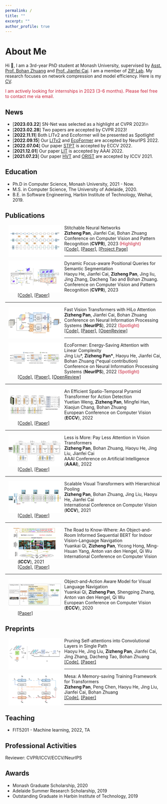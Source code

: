 ```yaml
---
permalink: /
title: ""
excerpt: ""
author_profile: true
---
```

# About Me

Hi 👋, I am a 3rd-year PhD student at Monash University, supervised by [Asst. Prof. Bohan Zhuang](https://scholar.google.com.au/citations?user=DFuDBBwAAAAJ) and [Prof. Jianfei Cai](https://scholar.google.com.au/citations?user=N6czCoUAAAAJ). I am a member of [ZIP Lab](https://ziplab.github.io/). My research focuses on network compression and model efficiency. Here is my [CV](../files/cv_zizheng.pdf).



<font color="#c91f37">I am actively looking for internships in 2023 (3-6 months). Please feel free to contact me via email.</font>




## News

- [**2023.03.22**] SN-Net was selected as a highlight at CVPR 2023!🔥
- [**2023.02.28**] Two papers are accepted by CVPR 2023!
- [**2022.11.11**] Both LITv2 and Ecoformer will be presented as Spotlight!
- [**2022.09.15**] Our [LITv2](https://arxiv.org/abs/2205.13213) and [EcoFormer](https://github.com/ziplab/EcoFormer) are accepted by NeurIPS 2022.
- [**2022.07.04**] Our paper [STPT](https://arxiv.org/abs/2207.10448) is accepted by ECCV 2022.
- [**2021.12.01**] Our paper [LIT](https://arxiv.org/abs/2105.14217) is accepted by AAAI 2022.
- [**2021.07.23**] Our paper [HVT](https://arxiv.org/abs/2103.10619) and [ORIST](https://arxiv.org/abs/2104.04167) are accepted by ICCV 2021.

## Education

- Ph.D in Computer Science, Monash University, 2021 - Now.
- M.S. in Computer Science, The University of Adelaide, 2020.
- B.E. in Software Engineering, Harbin Institute of Technology, Weihai, 2019.

## Publications

<dl>
  <dt ><img align="left" width="170" hspace="10"  wspace="20" src="../images/snnet.jpg"></dt>
  <dt> Stitchable Neural Networks</dt>
  <dd><strong>Zizheng Pan</strong>, Jianfei Cai, Bohan Zhuang</dd>
  <dd> Conference on Computer Vision and Pattern Recognition (<strong>CVPR</strong>), 2023 <font color="#c91f37">(Highlight)</font></dd>
  <dd>
    <a href="https://github.com/ziplab/SN-Net">[Code]</a>, 
    <a href="https://arxiv.org/abs/2302.06586">[Paper]</a>,
    <a href="https://snnet.github.io/">[Project Page]</a>
  </dd>
</dl>

---

<dl>
  <dt ><img align="left" width="170" hspace="10"  wspace="20" src="../images/faseg.jpg"></dt>
  <dt> Dynamic Focus-aware Positional Queries for Semantic Segmentation</dt>
  <dd> Haoyu He, Jianfei Cai, <strong>Zizheng Pan</strong>, Jing liu, Jing Zhang, Dacheng Tao and Bohan Zhuang.</dd>
  <dd> Conference on Computer Vision and Pattern Recognition (<strong>CVPR</strong>), 2023</dd>
  <dd>
    <a href="https://github.com/ziplab/FASeg">[Code]</a>, 
    <a href="https://arxiv.org/abs/2204.01244">[Paper]</a>
  </dd>
</dl>

---

<dl>
  <dt ><img align="left" width="170" hspace="10"  wspace="20" src="../images/litv2.jpg"></dt>
  <dt> Fast Vision Transformers with HiLo Attention</dt>
  <dd><strong>Zizheng Pan</strong>, Jianfei Cai, Bohan Zhuang</dd>
  <dd> Conference on Neural Information Processing Systems (<strong>NeurIPS</strong>), 2022 <font color="#c91f37">(Spotlight)</font></dd>
  <dd>
    <a href="https://github.com/ziplab/LITv2">[Code]</a>, 
    <a href="https://arxiv.org/abs/2205.13213">[Paper]</a>,
    <a href="https://openreview.net/forum?id=Pyd6Rh9r1OT">[OpenReview]</a>
  </dd>
</dl>

---

<dl>
  <dt ><img align="left" width="170" hspace="10" src="../images/ecoformer.jpg"></dt>
  <dt> EcoFormer: Energy-Saving Attention with Linear Complexity</dt>
  <dd>Jing Liu*, <strong>Zizheng Pan*</strong>, Haoyu He, Jianfei Cai, Bohan Zhuang (*equal contribution)</dd>
  <dd> Conference on Neural Information Processing Systems (<strong>NeurIPS</strong>), 2022  <font color="#c91f37">(Spotlight)</font></dd>
  <dd>
    <a href="https://github.com/ziplab/EcoFormer">[Code]</a>, 
    <a href="https://arxiv.org/abs/2209.09004">[Paper]</a>,
    <a href="https://openreview.net/forum?id=MK_130d4Y0">[OpenReview]</a>
  </dd>
</dl>

---

<dl>
  <dt ><img align="left" width="170" hspace="10" src="../images/stpt.jpg"></dt>
  <dt> An Efficient Spatio-Temporal Pyramid Transformer for Action Detection</dt>
  <dd>Yuetian Weng, <strong>Zizheng Pan</strong>, Mingfei Han, Xiaojun Chang, Bohan Zhuang</dd>
  <dd>European Conference on Computer Vision (<strong>ECCV</strong>), 2022</dd>
  <dd>
    <a href="https://github.com/ziplab/STPT">[Code]</a>, 
    <a href="https://arxiv.org/abs/2207.10448">[Paper]</a>
  </dd>
</dl>

---

<dl>
  <dt ><img align="left" width="170" hspace="10" src="../images/lit.jpg"></dt>
  <dt> Less is More: Pay Less Attention in Vision Transformers</dt>
  <dd><strong>Zizheng Pan</strong>, Bohan Zhuang, Haoyu He, Jing Liu, Jianfei Cai</dd>
  <dd>AAAI Conference on Artificial Intelligence (<strong>AAAI</strong>), 2022</dd>
  <dd>
    <a href="https://github.com/ziplab/LIT">[Code]</a>, 
    <a href="https://arxiv.org/abs/2105.14217">[Paper]</a>
  </dd>
</dl>

---

<dl>
  <dt ><img align="left" width="170" hspace="10" src="../images/hvt.jpg"></dt>
  <dt> Scalable Visual Transformers with Hierarchical Pooling</dt>
  <dd><strong>Zizheng Pan</strong>, Bohan Zhuang, Jing Liu, Haoyu He, Jianfei Cai</dd>
  <dd>International Conference on Computer Vision (<strong>ICCV</strong>), 2021</dd>
  <dd>
  	<a href="https://github.com/ziplab/HVT">[Code]</a>,
    <a href="https://arxiv.org/abs/2103.10619">[Paper]</a>
  </dd>
</dl>

---

<dl>
  <dt ><img align="left" width="170" hspace="10" src="../images/orist.jpg"></dt>
  <dt> The Road to Know-Where: An Object-and-Room Informed Sequential BERT for Indoor Vision-Language Navigation</dt>
  <dd>Yuankai Qi, <strong>Zizheng Pan</strong>, Yicong Hong, Ming-Hsuan Yang, Anton van den Hengel, Qi Wu</dd>
  <dd>International Conference on Computer Vision (<strong>ICCV</strong>), 2021</dd>
  <dd>
    <a href="https://github.com/YuankaiQi/ORIST">[Code]</a>,
    <a href="https://arxiv.org/abs/2104.04167">[Paper]</a>
  </dd>
</dl>

---

<dl>
  <dt ><img align="left" width="170" hspace="10" src="../images/oaa.jpg"></dt>
  <dt> Object-and-Action Aware Model for Visual Language Navigation</dt>
  <dd>Yuankai Qi, <strong>Zizheng Pan</strong>, Shengping Zhang, Anton van den Hengel, Qi Wu</dd>
  <dd>European Conference on Computer Vision (<strong>ECCV</strong>), 2020</dd>
  <dd>
    <a href="https://arxiv.org/abs/2007.14626">[Paper]</a>
  </dd>
</dl>

## Preprints

<dl>
  <dt ><img align="left" width="170" hspace="10" src="../images/spvit.png"></dt>
  <dt> Pruning Self-attentions into Convolutional Layers in Single Path</dt>
  <dd>Haoyu He, Jing Liu, <strong>Zizheng Pan</strong>, Jianfei Cai, Jing Zhang, Dacheng Tao, Bohan Zhuang</dd>
  <dd>
    <a href="https://github.com/ziplab/SPViT">[Code]</a>, 
    <a href="https://arxiv.org/abs/2111.11802">[Paper]</a>
  </dd>
</dl>

---

<dl>
  <dt ><img align="left" width="170" hspace="10" src="../images/mesa.png"></dt>
  <dt> Mesa: A Memory-saving Training Framework for Transformers</dt>
  <dd><strong>Zizheng Pan</strong>, Peng Chen, Haoyu He, Jing Liu, Jianfei Cai, Bohan Zhuang</dd>
  <dd>
    <a href="https://github.com/ziplab/Mesa">[Code]</a>, 
    <a href="https://arxiv.org/abs/2111.11124">[Paper]</a>
  </dd>
</dl>

---

## Teaching

- FIT5201 - Machine learning, 2022, TA

## Professional Activities

Reviewer: CVPR/ICCV/ECCV/NeurIPS

## Awards

- Monash Graduate Scholarship, 2020
- Adelaide Summer Research Scholarship, 2019
- Outstanding Graduate in Harbin Institute of Technology, 2019
